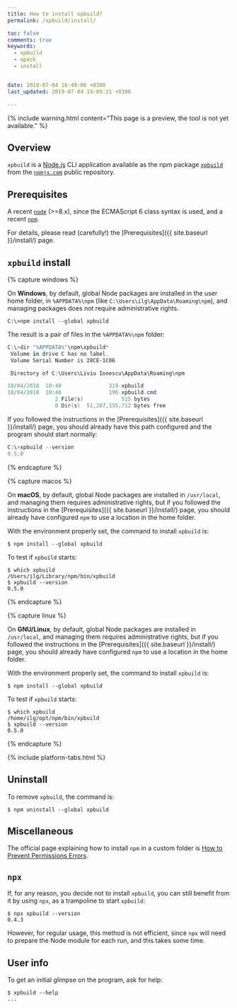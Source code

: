 ```yaml
---
title: How to install xpbuild?
permalink: /xpbuild/install/

toc: false
comments: true
keywords: 
  - xpbuild
  - xpack
  - install


date: 2019-07-04 16:49:00 +0300
last_updated: 2019-07-04 19:09:21 +0300

---
```


{% include warning.html content="This page is a preview, the tool is not
yet available." %}

## Overview

`xpbuild` is a [Node.js](https://nodejs.org) CLI application available as the 
npm package [`xpbuild`](https://www.npmjs.com/package/@xpack/xpbuild) from the 
[`npmjs.com`](https://www.npmjs.com) public repository.

## Prerequisites

A recent [`node`](https://nodejs.org) (>=8.x), since the ECMAScript 6 class 
syntax is used, and a recent [`npm`](https://docs.npmjs.com/cli/npm).

For details, please read (carefully!) the [Prerequisites]({{ site.baseurl }}/install/) page.

## `xpbuild` install

{% capture windows %}

On **Windows**, by default, global Node packages are installed in the 
user home folder, in `%APPDATA%\npm` 
(like `C:\Users\ilg\AppData\Roaming\npm`), and managing packages 
does not require administrative rights.

```
C:\>npm install --global xpbuild
```

The result is a pair of files in the `%APPDATA%\npm` folder:

```powershell
C:\>dir "%APPDATA%"\npm\xpbuild*
 Volume in drive C has no label.
 Volume Serial Number is 28CE-1C06

 Directory of C:\Users\Liviu Ionescu\AppData\Roaming\npm

18/04/2018  10:40               319 xpbuild
18/04/2018  10:40               196 xpbuild.cmd
               2 File(s)            515 bytes
               0 Dir(s)  51,207,155,712 bytes free
```

If you followed the instructions in the 
[Prerequisites]({{ site.baseurl }}/install/) page, you should
already have this path configured and the program should start normally:

```powershell
C:\>xpbuild --version
0.5.0
```
{% endcapture %}

{% capture macos %}

On **macOS**, by default, global Node packages are installed in 
`/usr/local`, and managing them requires administrative rights,
but if you followed the instructions in the 
[Prerequisites]({{ site.baseurl }}/install/) page, you should
already have configured `npm` to use a location in the home folder.

With the environment properly set, the command to install `xpbuild` is:

```console
$ npm install --global xpbuild
```

To test if `xpbuild` starts:

```console
$ which xpbuild
/Users/ilg/Library/npm/bin/xpbuild
$ xpbuild --version
0.5.0
```

{% endcapture %}

{% capture linux %}

On **GNU/Linux**, by default, global Node packages are installed in 
`/usr/local`, and managing them requires administrative rights,
but if you followed the instructions in the 
[Prerequisites]({{ site.baseurl }}/install/) page, you should
already have configured `npm` to use a location in the home folder.

With the environment properly set, the command to install `xpbuild` is:

```console
$ npm install --global xpbuild
```

To test if `xpbuild` starts:

```console
$ which xpbuild
/home/ilg/opt/npm/bin/xpbuild
$ xpbuild --version
0.5.0
```

{% endcapture %}

{% include platform-tabs.html %}

## Uninstall

To remove `xpbuild`, the command is:

```console
$ npm uninstall --global xpbuild
```

## Miscellaneous

The official page explaining how to install `npm` in a custom
folder is [How to Prevent Permissions Errors](https://docs.npmjs.com/getting-started/fixing-npm-permissions#option-two-change-npms-default-directory).

## `npx`

If, for any reason, you decide not to install `xpbuild`, you can still 
benefit from it by using `npx`, as a trampoline to start `xpbuild`:

```console
$ npx xpbuild --version
0.4.3
```

However, for regular usage, this method is not efficient, since 
`npx` will need to prepare the Node module
for each run, and this takes some time.


## User info

To get an initial glimpse on the program, ask for help:

```console
$ xpbuild --help
...
```
